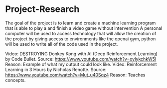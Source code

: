 # Project-Research
The goal of the project is to learn and create a machine learning program that is able to play a and finish a video game without intervention
A personal computer will be used to access technology that will allow the creation of the project by giving access to environments like the openai gym, python will be used to write all of the code used in the project.

Video: DESTROYING Donkey Kong with AI (Deep Reinforcement Learning) by Code Bullet. Source: https://www.youtube.com/watch?v=ovIykchkW5I  Reason: Example of what my output could look like.
Video: Reinforcement Learning in 3 Hours by Nicholas Renotte. Source: https://www.youtube.com/watch?v=Mut_u40Sqz4 Reason: Teaches concepts.
